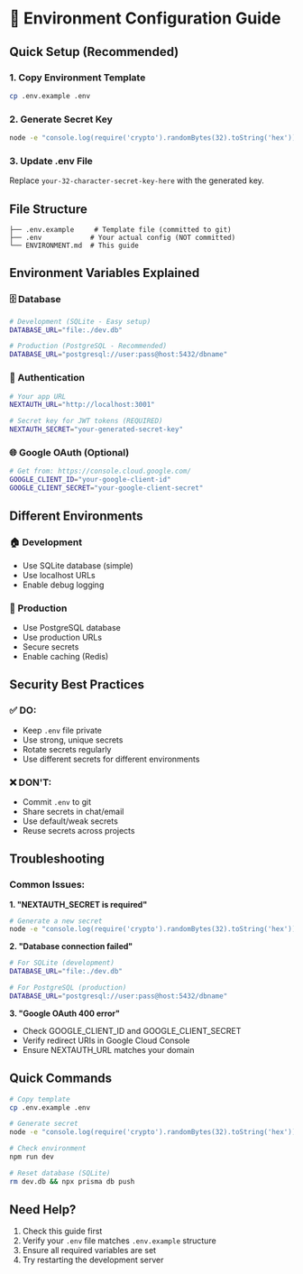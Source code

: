 # 🔧 Environment Configuration Guide

## Quick Setup (Recommended)

### 1. Copy Environment Template
```bash
cp .env.example .env
```

### 2. Generate Secret Key
```bash
node -e "console.log(require('crypto').randomBytes(32).toString('hex'))"
```

### 3. Update .env File
Replace `your-32-character-secret-key-here` with the generated key.

## File Structure

```
├── .env.example     # Template file (committed to git)
├── .env            # Your actual config (NOT committed)
└── ENVIRONMENT.md  # This guide
```

## Environment Variables Explained

### 🗄️ Database
```bash
# Development (SQLite - Easy setup)
DATABASE_URL="file:./dev.db"

# Production (PostgreSQL - Recommended)
DATABASE_URL="postgresql://user:pass@host:5432/dbname"
```

### 🔐 Authentication
```bash
# Your app URL
NEXTAUTH_URL="http://localhost:3001"

# Secret key for JWT tokens (REQUIRED)
NEXTAUTH_SECRET="your-generated-secret-key"
```

### 🌐 Google OAuth (Optional)
```bash
# Get from: https://console.cloud.google.com/
GOOGLE_CLIENT_ID="your-google-client-id"
GOOGLE_CLIENT_SECRET="your-google-client-secret"
```

## Different Environments

### 🏠 Development
- Use SQLite database (simple)
- Use localhost URLs
- Enable debug logging

### 🚀 Production
- Use PostgreSQL database
- Use production URLs
- Secure secrets
- Enable caching (Redis)

## Security Best Practices

### ✅ DO:
- Keep `.env` file private
- Use strong, unique secrets
- Rotate secrets regularly
- Use different secrets for different environments

### ❌ DON'T:
- Commit `.env` to git
- Share secrets in chat/email
- Use default/weak secrets
- Reuse secrets across projects

## Troubleshooting

### Common Issues:

**1. "NEXTAUTH_SECRET is required"**
```bash
# Generate a new secret
node -e "console.log(require('crypto').randomBytes(32).toString('hex'))"
```

**2. "Database connection failed"**
```bash
# For SQLite (development)
DATABASE_URL="file:./dev.db"

# For PostgreSQL (production)
DATABASE_URL="postgresql://user:pass@host:5432/dbname"
```

**3. "Google OAuth 400 error"**
- Check GOOGLE_CLIENT_ID and GOOGLE_CLIENT_SECRET
- Verify redirect URIs in Google Cloud Console
- Ensure NEXTAUTH_URL matches your domain

## Quick Commands

```bash
# Copy template
cp .env.example .env

# Generate secret
node -e "console.log(require('crypto').randomBytes(32).toString('hex'))"

# Check environment
npm run dev

# Reset database (SQLite)
rm dev.db && npx prisma db push
```

## Need Help?

1. Check this guide first
2. Verify your `.env` file matches `.env.example` structure
3. Ensure all required variables are set
4. Try restarting the development server